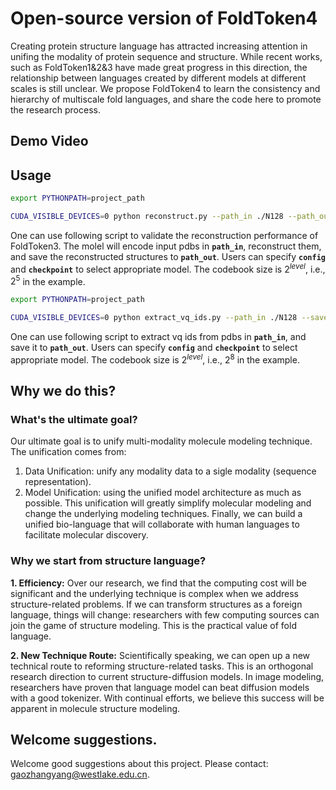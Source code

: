 # Open-source version of FoldToken4

Creating protein structure language has attracted increasing attention in unifing the modality of protein sequence and structure. While recent works, such as FoldToken1&2&3 have made great progress in this direction, the relationship between languages created by different models at different scales is still unclear. We propose FoldToken4 to learn the consistency and hierarchy of multiscale fold languages, and share the code here to promote the research process.

## Demo Video

## Usage
```bash
export PYTHONPATH=project_path

CUDA_VISIBLE_DEVICES=0 python reconstruct.py --path_in ./N128 --path_out ./N128_pred --level 5
```
 One can use following script to validate the reconstruction performance of FoldToken3. The molel will encode input pdbs in **`path_in`**, reconstruct them, and save the reconstructed structures to  **`path_out`**. Users can specify **`config`** and **`checkpoint`** to select appropriate model. The codebook size is $2^{level}$, i.e., $2^{5}$ in the example.

```bash
export PYTHONPATH=project_path

CUDA_VISIBLE_DEVICES=0 python extract_vq_ids.py --path_in ./N128 --save_vqid_path ./N128_vqid.jsonl --level 8
```
 One can use following script to extract vq ids from pdbs in **`path_in`**, and save it to **`path_out`**. Users can specify **`config`** and **`checkpoint`** to select appropriate model. The codebook size is $2^{level}$, i.e., $2^{8}$ in the example.

## Why we do this?
### What's the ultimate goal?
Our ultimate goal is to unify multi-modality molecule modeling technique. The unification comes from:
1. Data Unification: unify any modality data to a sigle modality (sequence representation).
2. Model Unification: using the unified model architecture as much as possible.
This unification will greatly simplify molecular modeling and change the underlying modeling techniques. Finally, we can build a unified bio-language that will collaborate with human languages to facilitate molecular discovery.

### Why we start from structure language?
**1. Efficiency:** Over our research, we find that the computing cost will be significant and the underlying technique is complex when we address structure-related problems. If we can transform structures as a foreign language, things will change: researchers with few computing sources can join the game of structure modeling. This is the practical value of fold language.

**2. New Technique Route:** Scientifically speaking, we can open up a new technical route to reforming structure-related tasks. This is an orthogonal research direction to current structure-diffusion models. In image modeling, researchers have proven that language model can beat diffusion models with a good tokenizer. With continual efforts, we believe this success will be apparent in molecule structure modeling.

## Welcome suggestions.

Welcome good suggestions about this project. Please contact: gaozhangyang@westlake.edu.cn.


<!-- I'm a AI scientists studying bio-problems, my CV is -->



<!-- Welcome Bio researchers to suggest important bio-problems. -->
